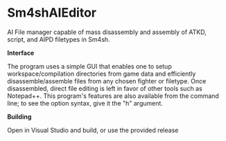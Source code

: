 # Sm4shAIEditor

AI File manager capable of mass disassembly and assembly of ATKD, script, and AIPD filetypes in Sm4sh. 

**Interface**

The program uses a simple GUI that enables one to setup workspace/compilation directories from game data and efficiently disassemble/assemble files from any chosen fighter or filetype. Once disassembled, direct file editing is left in favor of other tools such as Notepad++. This program's features are also available from the command line; to see the option syntax, give it the "h" argument.

**Building**

Open in Visual Studio and build, or use the provided release
